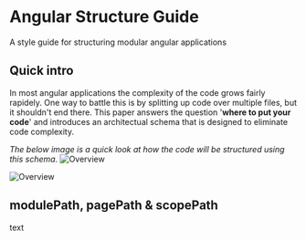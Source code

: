 # Angular Structure Guide
A style guide for structuring modular angular applications

## Quick intro
In most angular applications the complexity of the code grows fairly rapidely. One way to battle this is by splitting up code over multiple files, but it shouldn't end there. This paper answers the question '**where to put your code**' and introduces an architectual schema that is designed to eliminate code complexity.

*The below image is a quick look at how the code will be structured using this schema.*
![Overview](https://raw.githubusercontent.com/kevinvanhove/angular-structure-styleguide/master/documentation/overview.png)

![Overview](https://raw.githubusercontent.com/kevinvanhove/angular-structure-styleguide/master/documentation/overview2.png)

## modulePath, pagePath & scopePath

text
